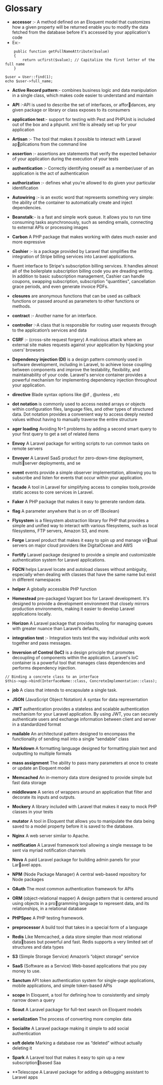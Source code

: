  # Glossary

 * **accessor** :- A method defined on an Eloquent model that customizes how a given property will be returned
enable you to modify the data fetched from the database before it's accessed by your application's code
* Ex:-
```
    public function getFullNameAttribute($value)
    {
        return ucfirst($value); // Capitalize the first letter of the full name
    }
```

```
$user = User::find(1);
echo $user->full_name;
```

* **Active Record pattern**:- combines business logic and data manipulation in a single class, which makes code easier to understand and maintain

* **API** :-API is used to describe the set of interfaces, or affordances, any given package or library or class exposes to its consumers
* **application test**:- support for testing with Pest and PHPUnit is included out of the box and a phpunit. xml file is already set up for your application

* **Artisan** :- The tool that makes it possible to interact with Laravel applications from the command line
* **assertion** :- assertions are statements that verify the expected behavior of your application during the execution of your tests
* **authentication** :- Correctly identifying oneself as a member/user of an application is the act of authentication

* **authorization** :- defines what you’re allowed to do given your particular identification
* **Autowiring** :- is an exotic word that represents something very simple: the ability of the container to automatically create and inject dependencies. 

* **Beanstalk**:- is a fast and simple work queue. It allows you to run time consuming tasks asynchronously, such as sending emails, connecting to external APIs or processing images
* **Carbon** A PHP package that makes working with dates much easier and
more expressive

* **Cashier** :-  is a package provided by Laravel that simplifies the integration of Stripe billing services into Laravel applications.
* fluent interface to Stripe's subscription billing services. It handles almost all of the boilerplate subscription billing code you are dreading writing. In addition to basic subscription management, Cashier can handle coupons, swapping subscription, subscription "quantities", cancellation grace periods, and even generate invoice PDFs.

* **closures** are anonymous functions that can be used as callback functions or passed around as parameters to other functions or methods. 

* **contract** :- Another name for an interface.

* **controller** :-A class that is responsible for routing user requests through to the application’s services and data

* **CSRF** :- (cross-site request forgery) A malicious attack where an external site makes requests against your application by hijacking your users’ browsers 

* **Dependency injection (DI)** is a design pattern commonly used in software development, including in Laravel, to achieve loose coupling between components and improve the testability, flexibility, and maintainability of your code. Laravel's service container provides a powerful mechanism for implementing dependency injection throughout your application.


* **directive** Blade syntax options like @if , @unless , etc

* **dot notation** is commonly used to access nested arrays or objects within configuration files, language files, and other types of structured data. Dot notation provides a convenient way to access deeply nested values without having to manually traverse the entire structure

* **ager loading** Avoiding N+1 problems by adding a second smart query to your first query to get a set of related items

* **Envoy** A Laravel package for writing scripts to run common tasks on remote servers

* **Envoyer** A Laravel SaaS product for zero-down-time deployment, multiserver deployments, and se

* **event** events provide a simple observer implementation, allowing you to subscribe and listen for events that occur within your application.

* **facade** A tool in Laravel for simplifying access to complex tools,provide static access to core services in Laravel.
* **Faker** A PHP package that makes it easy to generate random data.
* **flag** A parameter anywhere that is on or off (Boolean)

 
* **Flysystem** is a filesystem abstraction library for PHP that provides a simple and unified way to interact with various filesystems, such as local filesystems, FTP servers, Amazon S3, and more.

* **Forge** Laravel product that makes it easy to spin up and manage virtual servers on major cloud providers like DigitalOcean and
AWS

* **Fortify** Laravel package designed to provide a simple and customizable authentication system for Laravel applications.


 
* **FQCN** helps Laravel locate and autoload classes without ambiguity, especially when dealing with classes that have the same name but exist in different namespaces


* **helper** A globally accessible PHP function

* **Homestead** pre-packaged Vagrant box for Laravel development. It's designed to provide a development environment that closely mirrors production environments, making it easier to develop Laravel applications locally.


* **Horizon** A Laravel package that provides tooling for managing queues
with greater nuance than Laravel’s defaults,

* **integration test** :- Integration tests test the way individual units work together and pass messages.

* **Inversion of Control (IoC)** is a design principle that promotes decoupling of components within the application. Laravel's IoC container is a powerful tool that manages class dependencies and performs dependency injection.

```
// Binding a concrete class to an interface
$this->app->bind(InterfaceName::class, ConcreteImplementation::class);

```

* **job**
A class that intends to encapsulate a single task.

* **JSON** (JavaScript Object Notation) A syntax for data representation

* **JWT** authentication provides a stateless and scalable authentication mechanism for your Laravel application. By using JWT, you can securely authenticate users and exchange information between client and server in a standardized format

* **mailable** An architectural pattern designed to encompass the functionality
of sending mail into a single “sendable” class


* **Markdown** A formatting language designed for formatting plain text and
outputting to multiple formats


* **mass assignment** The ability to pass many parameters at once to create or update
an Eloquent model

* **Memcached** An in-memory data store designed to provide simple but fast
data storage


* **middleware**
A series of wrappers around an application that filter and decorate its inputs and outputs.


* **Mockery**
A library included with Laravel that makes it easy to mock PHP
classes in your tests


* **mutator**
A tool in Eloquent that allows you to manipulate the data being
saved to a model property before it is saved to the database.

* **Nginx**
A web server similar to Apache.


* **notification**
A Laravel framework tool allowing a single message to be sent
via myriad notification channels

* **Nova**
A paid Laravel package for building admin panels for your Laravel apps.


* **NPM** (Node Package Manager)
A central web-based repository for Node packages

* **OAuth**
The most common authentication framework for APIs

* **ORM** (object-relational mapper)
A design pattern that is centered around using objects in a programming language to represent data, and its relationships, in a
relational database

* **PHPSpec**
A PHP testing framework.


* **preprocessor**
A build tool that takes in a special form of a language


* **Redis**
Like Memcached, a data store simpler than most relational databases but powerful and fast. Redis supports a very limited set of
structures and data types


* **S3** (Simple Storage Service)
Amazon’s “object storage” service


* **SaaS** (Software as a Service)
Web-based applications that you pay money to use.


* **Sanctum**
API token authentication system for single-page applications,
mobile applications, and simple token-based APIs


* **scope**
In Eloquent, a tool for defining how to consistently and simply
narrow down a query

* **Scout**
A Laravel package for full-text search on Eloquent models


* **serialization**
The process of converting more complex data

* **Socialite**
A Laravel package making it simple to add social authentication

* **soft delete**
Marking a database row as “deleted” without actually deleting it


* **Spark**
A Laravel tool that makes it easy to spin up a new subscriptionbased Saa


* **Telescope
A Laravel package for adding a debugging assistant to Laravel
apps

